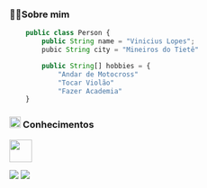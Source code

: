 ### 🙋‍♂️Sobre mim

```js
    public class Person {
        public String name = "Vinicius Lopes";
        pubic String city = "Mineiros do Tietê"

        public String[] hobbies = {
            "Andar de Motocross"
            "Tocar Violão"
            "Fazer Academia"
    }
```

### <img src="https://em-content.zobj.net/source/apple/391/brain_1f9e0.png" loading="lazy" alt="iOS 17.4" width="20px"> Conhecimentos

<img src="https://skillicons.dev/icons?i=cs,html,css,tailwindcss,windows,figma" height=40></a>


<p align="start">
 <img src='https://streak-stats.demolab.com?user=vnlopes&theme=darcula&hide_border=false&mode=weekly&card_width=1000'/>
 <img class="statistic" src="https://github-readme-stats.vercel.app/api/top-langs/?username=vnlopes&layout=donut&bg_color=161b22&border_color=393f48&theme=merko&card_width=950&langs_count=5"/>
</p>
